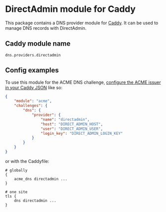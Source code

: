 DirectAdmin module for Caddy
===========================

This package contains a DNS provider module for [Caddy](https://github.com/caddyserver/caddy). It can be used to manage DNS records with DirectAdmin.

## Caddy module name

```
dns.providers.directadmin
```

## Config examples

To use this module for the ACME DNS challenge, [configure the ACME issuer in your Caddy JSON](https://caddyserver.com/docs/json/apps/tls/automation/policies/issuer/acme/) like so:

```json
{
	"module": "acme",
	"challenges": {
		"dns": {
			"provider": {
				"name": "directadmin",
				"host": "DIRECT_ADMIN_HOST",
				"user": "DIRECT_ADMIN_USER",
				"login_key": "DIRECT_ADMIN_LOGIN_KEY"
			}
		}
	}
}
```

or with the Caddyfile:

```
# globally
{
	acme_dns directadmin ...
}
```

```
# one site
tls {
	dns directadmin ...
}
```
